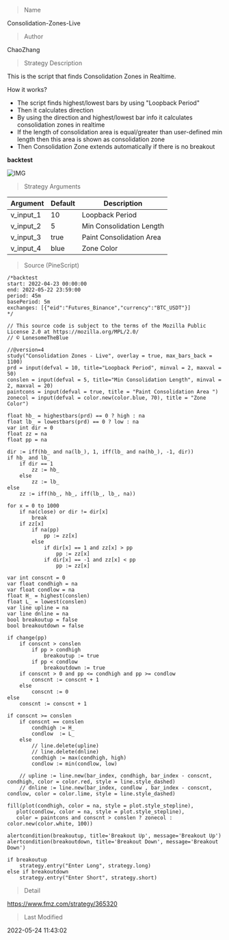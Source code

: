 
> Name

Consolidation-Zones-Live

> Author

ChaoZhang

> Strategy Description

This is the script that finds Consolidation Zones in Realtime.

How it works?
- The script finds highest/lowest bars by using "Loopback Period"
- Then it calculates direction
- By using the direction and highest/lowest bar info it calculates consolidation zones in realtime
- If the length of consolidation area is equal/greater than user-defined min length then this area is shown as consolidation zone
- Then Consolidation Zone extends automatically if there is no breakout

**backtest**

 ![IMG](https://www.fmz.com/upload/asset/3109331121cb872000.png) 

> Strategy Arguments



|Argument|Default|Description|
|----|----|----|
|v_input_1|10|Loopback Period|
|v_input_2|5|Min Consolidation Length|
|v_input_3|true|Paint Consolidation Area |
|v_input_4|blue|Zone Color|


> Source (PineScript)

``` pinescript
/*backtest
start: 2022-04-23 00:00:00
end: 2022-05-22 23:59:00
period: 45m
basePeriod: 5m
exchanges: [{"eid":"Futures_Binance","currency":"BTC_USDT"}]
*/

// This source code is subject to the terms of the Mozilla Public License 2.0 at https://mozilla.org/MPL/2.0/
// © LonesomeTheBlue

//@version=4
study("Consolidation Zones - Live", overlay = true, max_bars_back = 1100)
prd = input(defval = 10, title="Loopback Period", minval = 2, maxval = 50)
conslen = input(defval = 5, title="Min Consolidation Length", minval = 2, maxval = 20)
paintcons = input(defval = true, title = "Paint Consolidation Area ")
zonecol = input(defval = color.new(color.blue, 70), title = "Zone Color")

float hb_ = highestbars(prd) == 0 ? high : na
float lb_ = lowestbars(prd) == 0 ? low : na
var int dir = 0
float zz = na
float pp = na

dir := iff(hb_ and na(lb_), 1, iff(lb_ and na(hb_), -1, dir))
if hb_ and lb_
    if dir == 1
        zz := hb_
    else
        zz := lb_
else
    zz := iff(hb_, hb_, iff(lb_, lb_, na))

for x = 0 to 1000
    if na(close) or dir != dir[x]
        break
    if zz[x]
        if na(pp)
            pp := zz[x]
        else
            if dir[x] == 1 and zz[x] > pp
                pp := zz[x]
            if dir[x] == -1 and zz[x] < pp
                pp := zz[x]

var int conscnt = 0
var float condhigh = na
var float condlow = na
float H_ = highest(conslen)
float L_ = lowest(conslen)
var line upline = na
var line dnline = na
bool breakoutup = false
bool breakoutdown = false

if change(pp)
    if conscnt > conslen
        if pp > condhigh
            breakoutup := true
        if pp < condlow
            breakoutdown := true
    if conscnt > 0 and pp <= condhigh and pp >= condlow
        conscnt := conscnt + 1
    else
        conscnt := 0
else
    conscnt := conscnt + 1

if conscnt >= conslen
    if conscnt == conslen
        condhigh := H_
        condlow  := L_
    else
        // line.delete(upline)
        // line.delete(dnline)
        condhigh := max(condhigh, high)
        condlow := min(condlow, low)
    
    // upline := line.new(bar_index, condhigh, bar_index - conscnt, condhigh, color = color.red, style = line.style_dashed)
    // dnline := line.new(bar_index, condlow , bar_index - conscnt, condlow, color = color.lime, style = line.style_dashed)

fill(plot(condhigh, color = na, style = plot.style_stepline),
   plot(condlow, color = na, style = plot.style_stepline),
   color = paintcons and conscnt > conslen ? zonecol : color.new(color.white, 100))

alertcondition(breakoutup, title='Breakout Up', message='Breakout Up')
alertcondition(breakoutdown, title='Breakout Down', message='Breakout Down')

if breakoutup
    strategy.entry("Enter Long", strategy.long)
else if breakoutdown
    strategy.entry("Enter Short", strategy.short)
```

> Detail

https://www.fmz.com/strategy/365320

> Last Modified

2022-05-24 11:43:02
